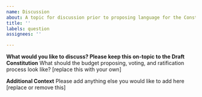 ```yaml
---
name: Discussion
about: A topic for discussion prior to proposing language for the Constitution
title: ''
labels: question
assignees: ''

---
```


**What would you like to discuss? Please keep this on-topic to the Draft Constitution**
What should the budget proposing, voting, and ratification process look like? [replace this with your own]

**Additional Context**
Please add anything else you would like to add here [replace or remove this]
